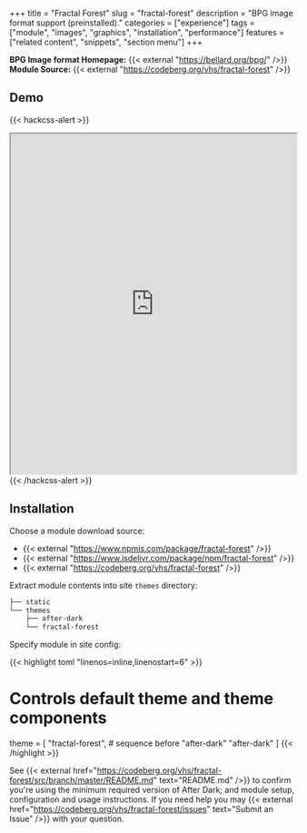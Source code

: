 +++
title = "Fractal Forest"
slug = "fractal-forest"
description = "BPG image format support (preinstalled)."
categories = ["experience"]
tags = ["module", "images", "graphics", "installation", "performance"]
features = ["related content", "snippets", "section menu"]
+++

**BPG Image format Homepage:** {{< external "https://bellard.org/bpg/" />}}<br>
**Module Source:** {{< external "https://codeberg.org/vhs/fractal-forest" />}}

## Demo

{{< hackcss-alert >}}
  <iframe title="BPG Visual Comparisons" width="100%" height="600" src="https://xooyoozoo.github.io/yolo-octo-bugfixes/"></iframe>
{{< /hackcss-alert >}}

## Installation

Choose a module download source:

- {{< external "https://www.npmjs.com/package/fractal-forest" />}}
- {{< external "https://www.jsdelivr.com/package/npm/fractal-forest" />}}
- {{< external "https://codeberg.org/vhs/fractal-forest" />}}

Extract module contents into site `themes` directory:

```sh
├── static
└── themes
    ├── after-dark
    └── fractal-forest
```

Specify module in site config:

{{< highlight toml "linenos=inline,linenostart=6" >}}
# Controls default theme and theme components
theme = [
  "fractal-forest", # sequence before "after-dark"
  "after-dark"
]
{{< /highlight >}}

See {{< external href="https://codeberg.org/vhs/fractal-forest/src/branch/master/README.md" text="README.md" />}} to confirm you're using the minimum required version of After Dark; and module setup, configuration and usage instructions. If you need help you may {{< external href="https://codeberg.org/vhs/fractal-forest/issues" text="Submit an Issue" />}} with your question.
